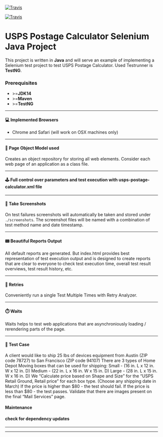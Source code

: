[![Travis](http://badges.herokuapp.com/travis/christian-draeger/basic-selenium-project?env=BROWSER=googlechrome&label=Chrome&branch=master)](https://travis-ci.org/christian-draeger/basic-selenium-project)

[![Travis](http://badges.herokuapp.com/travis/christian-draeger/basic-selenium-project?env=BROWSER=safari&label=Safari&branch=master)](https://travis-ci.org/christian-draeger/basic-selenium-project)

USPS Postage Calculator Selenium Java Project
===================================

This project is written in **Java** and will serve an example of implementing a 
Selenium test project to test USPS Postage Calculator.
Used Testrunner is **TestNG**.

### Prerequisites
* \>=**JDK14**
* \>=**Maven**
* \>=**TestNG**

---

#### 💻 Implemented Browsers
* Chrome and Safari (will work on OSX machines only)

---

#### 📜 Page Object Model used
Creates an object repository for storing all web elements. 
Consider each web page of an application as a class file.

---

#### 🕹️ Full control over parameters and test execution with usps-postage-calculator.xml file

---

#### 📸 Take Screenshots
On test failures screenshots will automatically be taken and stored under `./screenshots`.
The screenshot files will be named with a combination of test method name and date timestamp.

---

#### 📟 Beautiful Reports Output
All default reports are generated.
But index.html provides best representation of test execution output and is designed to create 
reports that are clear to everyone to check test execution time, 
overall test result overviews, test result history, etc. 

---

#### 🔁 Retries
Conveniently run a single Test Multiple Times with Retry Analyzer.

---

#### ⏱️ Waits
Waits helps to test web applications that are asynchroniously loading / rerendering parts of the page. 


---


#### 🚀  Test Case
A client would like to ship 25 lbs of devices equipment from Austin (ZIP code 78727) to San Francisco (ZIP code 94107)
There are 3 types of Home Depot Moving boxes that can be used for shipping:
Small - (16 in. L x 12 in. W x 12 in. D)
Medium -  (22 in. L x 16 in. W x 15 in. D)
Large - (28 in. L x 15 in. W x 16 in. D)
We “Calculate price based on Shape and Size” for the “USPS Retail Ground, Retail price” for each box type.
(Choose any shipping date in March)
If the price is higher than $80 - the test should fail. 
If the price is less than $80 - the test passes.
Validate that there are images present on the final “Mail Services” page.


#### Maintenance
#### check for dependency updates

____________________
____________________
